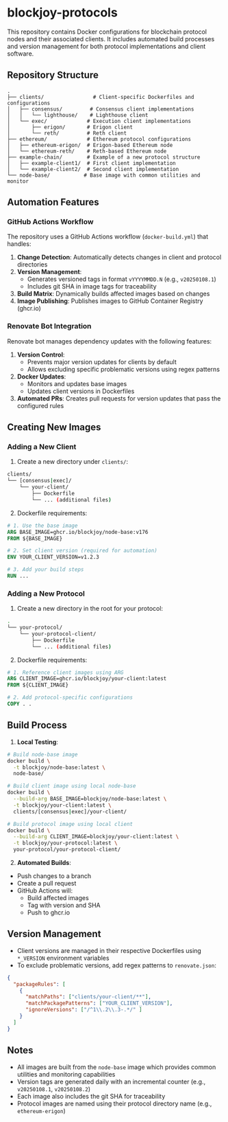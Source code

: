 # blockjoy-protocols

This repository contains Docker configurations for blockchain protocol nodes and their associated clients. It includes automated build processes and version management for both protocol implementations and client software.

## Repository Structure

```
.
├── clients/                # Client-specific Dockerfiles and configurations
│   ├── consensus/         # Consensus client implementations
│   │   └── lighthouse/    # Lighthouse client
│   └── exec/             # Execution client implementations
│       ├── erigon/       # Erigon client
│       └── reth/         # Reth client
├── ethereum/             # Ethereum protocol configurations
│   ├── ethereum-erigon/  # Erigon-based Ethereum node
│   └── ethereum-reth/    # Reth-based Ethereum node
├── example-chain/        # Example of a new protocol structure
│   ├── example-client1/  # First client implementation
│   └── example-client2/  # Second client implementation
└── node-base/           # Base image with common utilities and monitor
```

## Automation Features

### GitHub Actions Workflow

The repository uses a GitHub Actions workflow (`docker-build.yml`) that handles:

1. **Change Detection**: Automatically detects changes in client and protocol directories
2. **Version Management**: 
   - Generates versioned tags in format `vYYYYMMDD.N` (e.g., `v20250108.1`)
   - Includes git SHA in image tags for traceability
3. **Build Matrix**: Dynamically builds affected images based on changes
4. **Image Publishing**: Publishes images to GitHub Container Registry (ghcr.io)

### Renovate Bot Integration

Renovate bot manages dependency updates with the following features:

1. **Version Control**:
   - Prevents major version updates for clients by default
   - Allows excluding specific problematic versions using regex patterns
2. **Docker Updates**:
   - Monitors and updates base images
   - Updates client versions in Dockerfiles
3. **Automated PRs**: Creates pull requests for version updates that pass the configured rules

## Creating New Images

### Adding a New Client

1. Create a new directory under `clients/`:
```bash
clients/
└── [consensus|exec]/
    └── your-client/
        ├── Dockerfile
        └── ... (additional files)
```

2. Dockerfile requirements:
```dockerfile
# 1. Use the base image
ARG BASE_IMAGE=ghcr.io/blockjoy/node-base:v176
FROM ${BASE_IMAGE}

# 2. Set client version (required for automation)
ENV YOUR_CLIENT_VERSION=v1.2.3

# 3. Add your build steps
RUN ...
```

### Adding a New Protocol

1. Create a new directory in the root for your protocol:
```bash
.
└── your-protocol/
    └── your-protocol-client/
        ├── Dockerfile
        └── ... (additional files)
```

2. Dockerfile requirements:
```dockerfile
# 1. Reference client images using ARG
ARG CLIENT_IMAGE=ghcr.io/blockjoy/your-client:latest
FROM ${CLIENT_IMAGE}

# 2. Add protocol-specific configurations
COPY . .
```

## Build Process

1. **Local Testing**:
```bash
# Build node-base image
docker build \
  -t blockjoy/node-base:latest \
  node-base/

# Build client image using local node-base
docker build \
  --build-arg BASE_IMAGE=blockjoy/node-base:latest \
  -t blockjoy/your-client:latest \
  clients/[consensus|exec]/your-client/

# Build protocol image using local client
docker build \
  --build-arg CLIENT_IMAGE=blockjoy/your-client:latest \
  -t blockjoy/your-protocol:latest \
  your-protocol/your-protocol-client/
```

2. **Automated Builds**:
- Push changes to a branch
- Create a pull request
- GitHub Actions will:
  - Build affected images
  - Tag with version and SHA
  - Push to ghcr.io

## Version Management

- Client versions are managed in their respective Dockerfiles using `*_VERSION` environment variables
- To exclude problematic versions, add regex patterns to `renovate.json`:
```json
{
  "packageRules": [
    {
      "matchPaths": ["clients/your-client/**"],
      "matchPackagePatterns": ["YOUR_CLIENT_VERSION"],
      "ignoreVersions": ["/^1\\.2\\.3-.*/" ]
    }
  ]
}
```

## Notes

- All images are built from the `node-base` image which provides common utilities and monitoring capabilities
- Version tags are generated daily with an incremental counter (e.g., `v20250108.1`, `v20250108.2`)
- Each image also includes the git SHA for traceability
- Protocol images are named using their protocol directory name (e.g., `ethereum-erigon`)

